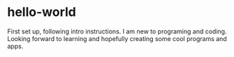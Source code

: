 # hello-world
First set up, following intro instructions.
I am new to programing and coding. Looking forward to learning and hopefully creating some cool programs and apps.
